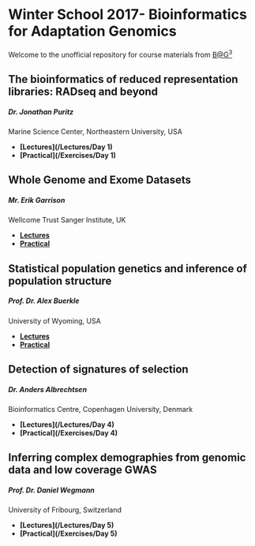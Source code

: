 # Winter School 2017- Bioinformatics for Adaptation Genomics

Welcome to the unofficial repository for course materials from [B@G<sup>3</sup>](http://www.adaptation.ethz.ch/education/winter-school-2017.html)

## The bioinformatics of reduced representation libraries: RADseq and beyond
##### Dr. Jonathan Puritz 
Marine Science Center, Northeastern University, USA

* **[Lectures](/Lectures/Day 1)**
* **[Practical](/Exercises/Day 1)**

## Whole Genome and Exome Datasets
##### Mr. Erik Garrison
Wellcome Trust Sanger Institute, UK

* **[Lectures]()**
* **[Practical]()**

## Statistical population genetics and inference of population structure 
##### Prof. Dr. Alex Buerkle 
University of Wyoming, USA

* **[Lectures]()**
* **[Practical]()**

## Detection of signatures of selection
##### Dr. Anders Albrechtsen
Bioinformatics Centre, Copenhagen University, Denmark
	
* **[Lectures](/Lectures/Day 4)**
* **[Practical](/Exercises/Day 4)**

## Inferring complex demographies from genomic data and low coverage GWAS  
##### Prof. Dr. Daniel Wegmann 
University of Fribourg, Switzerland

* **[Lectures](/Lectures/Day 5)**
* **[Practical](/Exercises/Day 5)**









